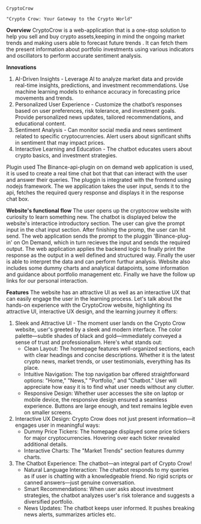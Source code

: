                                                                                                    CryptoCrow
                                                                                  "Crypto Crow: Your Gateway to the Crypto World"


**Overview**
CryptoCrow is a web-application that is a one-stop solution to help you sell and buy crypto assets,keeping in mind the ongoing market trends and making users able to forecast future trends . It can fetch them the present information about portfolio investments using various indicators and oscillators to perform accurate sentiment analysis.

**Innovations**
1. AI-Driven Insights -
Leverage AI to analyze market data and provide real-time insights, predictions, and investment recommendations. Use machine
learning models to enhance accuracy in forecasting price movements and trends.
2. Personalized User Experience -
Customize the chatbot’s responses based on user preferences, risk tolerance, and investment goals. Provide personalized news
updates, tailored recommendations, and educational content.
3. Sentiment Analysis -
Can monitor social media and news sentiment related to specific cryptocurrencies. Alert users about significant shifts in sentiment
that may impact prices.
4. Interactive Learning and Education -
The chatbot educates users about crypto basics, and investment strategies.

Plugin used
The Binance-api-plugin on on demand web application is used, it is used to create a real time chat bot that that can interact with the user and answer their queries.
The pluggin is integrated with the frontend using nodejs framework. The we application takes the user input, sends it to the api, fetches the required query response and displays it in the response chat box.


**Website's functional flow**
The user opens up the cryptocrow website with curiosity to learn something new.
The chatbot is displayed below the website's interactice introductory section.
The user can give the prompt input in the chat input section.
After finishing the promp, the user can hit send.
The web application sends the prompt to the pluggin 'Binance-plug-in' on On Demand, which in turn recieves the input and sends the required output.
The web application applies the backend logic to finally print the response as the output in a well defined and structured way.
Finally the user is able to interpret the data and can perform furthur analysis.
Website also includes some dummy charts and analytical datapoints, some information and guidance about portfolio management etc.
Finally we have the follow up links for our personal interaction.


**Features**
The website has an attractive UI as well as an interactive UX that can easily engage the user in the learning process.
Let's talk about the hands-on experience with the CryptoCrow website, highlighting its attractive UI, interactive UX design, and
the learning journey it offers:
1. Sleek and Attractive UI -
  The moment user lands on the Crypto Crow website, user's greeted by a sleek and modern interface. The color palette—subtle shades of black and gold—immediately conveyed
  a sense of trust and professionalism. Here's what stands out:
    - Clean Layout: The homepage features well-organized sections,
    each with clear headings and concise descriptions. Whether it is
    the latest crypto news, market trends, or user testimonials,
    everything has its place.
    - Intuitive Navigation: The top navigation bar offered
    straightforward options: "Home," "News," "Portfolio," and "Chatbot."
    User will appreciate how easy it is to find what user needs without
    any clutter.
    - Responsive Design: Whether user accesses the site on laptop or
    mobile device, the responsive design ensured a seamless
    experience. Buttons are large enough, and text remains legible
    even on smaller screens.
2. Interactive UX Design:
  Crypto Crow does not just present information—it engages user in
  meaningful ways:
    - Dummy Price Tickers: The homepage displayed some price tickers for major cryptocurrencies. Hovering over each ticker
    revealed additional details.
    - Interactive Charts: The "Market Trends" section features dummy
  charts.
3. The Chatbot Experience:
  The chatbot—an integral part of Crypto Crow!
    - Natural Language Interaction: The chatbot responds to my
    queries as if user is chatting with a knowledgeable friend. No rigid scripts or canned answers—just genuine conversation.
    - Smart Recommendations: When user asks about investment strategies, the chatbot analyzes user's risk tolerance and
    suggests a diversified portfolio.
    - News Updates: The chatbot keeps user informed. It pushes breaking news alerts, summarizes articles etc.
